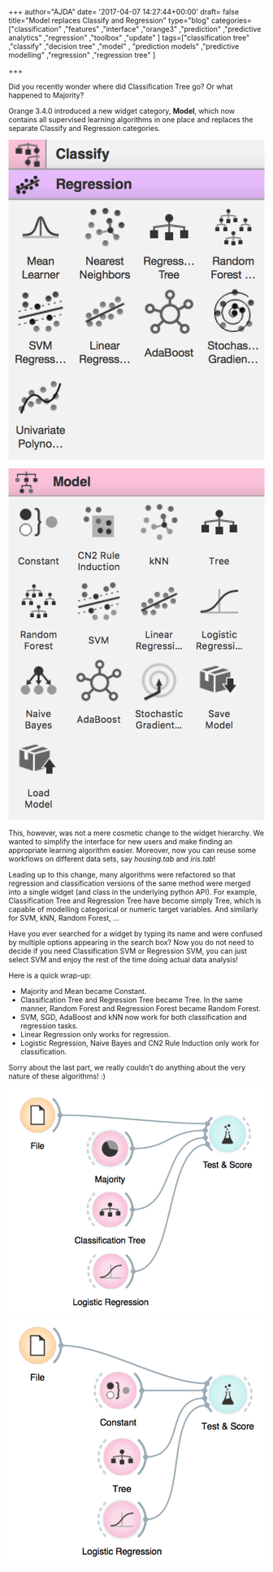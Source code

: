 +++
author="AJDA"
date= '2017-04-07 14:27:44+00:00'
draft= false
title="Model replaces Classify and Regression"
type="blog"
categories=["classification" ,"features" ,"interface" ,"orange3" ,"prediction" ,"predictive  analytics" ,"regression" ,"toolbox" ,"update" ]
tags=["classification tree" ,"classify" ,"decision tree" ,"model" ,
"prediction models" ,"predictive modelling" ,"regression" ,"regression tree" ]

+++

Did you recently wonder where did Classification Tree go? Or what happened to Majority?

Orange 3.4.0 introduced a new widget category, **Model**, which now contains all supervised learning algorithms in one place and replaces the separate Classify and Regression categories.

![](/images/2017/04/Screen-Shot-2017-04-07-at-15.51.36.png)

![](/images/2017/04/Screen-Shot-2017-04-07-at-15.41.12.png)

This, however, was not a mere cosmetic change to the widget hierarchy. We wanted to simplify the interface for new users and make finding an appropriate learning algorithm easier. Moreover, now you can reuse some workflows on different data sets, say _housing.tab_ and _iris.tab_!

Leading up to this change, many algorithms were refactored so that regression and classification versions of the same method were merged into a single widget (and class in the underlying python API). For example, Classification Tree and Regression Tree have become simply Tree, which is capable of modelling categorical or numeric target variables. And similarly for SVM, kNN, Random Forest, …

Have you ever searched for a widget by typing its name and were confused by multiple options appearing in the search box? Now you do not need to decide if you need Classification SVM or Regression SVM, you can just select SVM and enjoy the rest of the time doing actual data analysis!



Here is a quick wrap-up:

* Majority and Mean became Constant.
* Classification Tree and Regression Tree became Tree. In the same manner, Random Forest and Regression Forest became Random Forest.
* SVM, SGD, AdaBoost and kNN now work for both classification and regression tasks.
* Linear Regression only works for regression.
* Logistic Regression, Naive Bayes and CN2 Rule Induction only work for classification.

Sorry about the last part, we really couldn’t do anything about the very nature of these algorithms! :)



![](/images/2017/04/Screen-Shot-2017-04-07-at-15.51.12.png)
![](/images/2017/04/Screen-Shot-2017-04-07-at-15.45.21.png)



